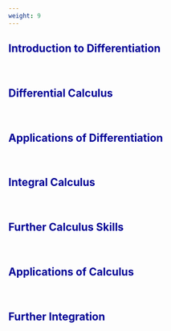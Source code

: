 ```yaml
---
weight: 9
---
```


## <span style="color:RGB(0,0,150"> Introduction to Differentiation </span> 
<br>

## <span style="color:RGB(0,0,150"> Differential Calculus </span> 
<br>

## <span style="color:RGB(0,0,150"> Applications of Differentiation </span> 
<br>

## <span style="color:RGB(0,0,150"> Integral Calculus </span> 
<br>

## <span style="color:RGB(0,0,150"> Further Calculus Skills </span> 
<br>

## <span style="color:RGB(0,0,150"> Applications of Calculus </span> 
<br>

## <span style="color:RGB(0,0,150"> Further Integration </span> 
<br>